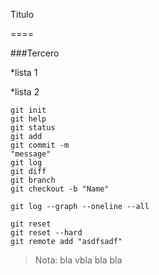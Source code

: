 Titulo

====

###Tercero

*lista 1

*lista 2

```
git init
git help
git status
git add
git commit -m
"message"
git log
git diff
git branch
git checkout -b "Name"

git log --graph --oneline --all

git reset
git reset --hard
git remote add "asdfsadf"
```
> Nota: bla vbla bla bla